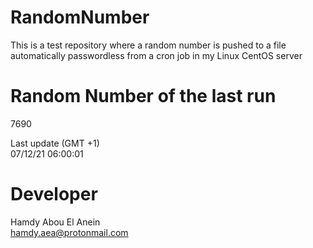 # RandomNumber    
This is a test repository where a random number is pushed to a file automatically passwordless from a cron job in my Linux CentOS server    
# Random Number of the last run   
7690
      
Last update (GMT +1)    
07/12/21 06:00:01
# Developer    
Hamdy Abou El Anein   
hamdy.aea@protonmail.com
